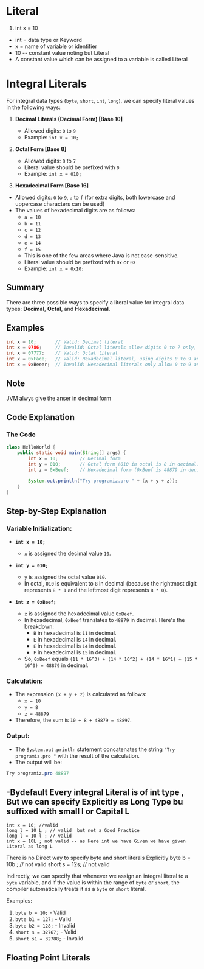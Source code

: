 # Literal

1. int x = 10

- int = data type or Keyword 
- x = name of variable  or identifier 
- 10 -- constant value noting but Literal
- A constant value  which can be assigned to a variable is called Literal 


# Integral Literals

For integral data types (`byte`, `short`, `int`, `long`), we can specify literal values in the following ways:

1. **Decimal Literals (Decimal Form) [Base 10]**
   - Allowed digits: `0` to `9`
   - Example: `int x = 10;`

2. **Octal Form [Base 8]**
   - Allowed digits: `0` to `7`
   - Literal value should be prefixed with `0`
   - Example: `int x = 010;`

3. **Hexadecimal Form [Base 16]**
- Allowed digits: `0` to `9`, `a` to `f` (for extra digits, both lowercase and uppercase characters can be used)
- The values of hexadecimal digits are as follows:
  - `a = 10`
  - `b = 11`
  - `c = 12`
  - `d = 13`
  - `e = 14`
  - `f = 15`
   - This is one of the few areas where Java is not case-sensitive.
   - Literal value should be prefixed with `0x` or `0X`
   - Example: `int x = 0x10;`

## Summary

There are three possible ways to specify a literal value for integral data types: **Decimal**, **Octal**, and **Hexadecimal**.

## Examples

```java
int x = 10;       // Valid: Decimal literal
int x = 0786;     // Invalid: Octal literals allow digits 0 to 7 only, but 8 is present
int x = 07777;    // Valid: Octal literal
int x = 0xFace;   // Valid: Hexadecimal literal, using digits 0 to 9 and letters a to f
int x = 0xBeeer;  // Invalid: Hexadecimal literals only allow 0 to 9 and a to f, but 'r' is present
```
## Note 
JVM alwys give the anser in decimal form 
## Code Explanation

### The Code
```java
class HelloWorld {
    public static void main(String[] args) {
        int x = 10;        // Decimal form
        int y = 010;       // Octal form (010 in octal is 8 in decimal)
        int z = 0xBeef;    // Hexadecimal form (0xBeef is 48879 in decimal)

        System.out.println("Try programiz.pro " + (x + y + z));
    }
}
```
## Step-by-Step Explanation

### Variable Initialization:

- **`int x = 10;`**
  - `x` is assigned the decimal value `10`.

- **`int y = 010;`**
  - `y` is assigned the octal value `010`.
  - In octal, `010` is equivalent to `8` in decimal (because the rightmost digit represents `8 * 1` and the leftmost digit represents `8 * 0`).

- **`int z = 0xBeef;`**
  - `z` is assigned the hexadecimal value `0xBeef`.
  - In hexadecimal, `0xBeef` translates to `48879` in decimal. Here's the breakdown:
    - `B` in hexadecimal is `11` in decimal.
    - `E` in hexadecimal is `14` in decimal.
    - `E` in hexadecimal is `14` in decimal.
    - `F` in hexadecimal is `15` in decimal.
  - So, `0xBeef` equals `(11 * 16^3) + (14 * 16^2) + (14 * 16^1) + (15 * 16^0) = 48879` in decimal.

### Calculation:

- The expression `(x + y + z)` is calculated as follows:
  - `x = 10`
  - `y = 8`
  - `z = 48879`
- Therefore, the sum is `10 + 8 + 48879 = 48897`.

### Output:

- The `System.out.println` statement concatenates the string `"Try programiz.pro "` with the result of the calculation.
- The output will be:

```java
Try programiz.pro 48897
```
-Bydefault Every integral Literal is of int type , But we can specify Explicitly as Long Type bu suffixed with small l or Capital L 
-

```
int x = 10; //valid
long l = 10 L ; // valid  but not a Good Practice 
long l = 10 l ; // valid
int x = 10L ; not valid -- as Here int we have Given we have given Literal as long L
```
There is no Direct way to specify byte and short literals Explicitly 
byte b = 10b ; // not valid
short s = 12s; // not valid 

Indirectly, we can specify that whenever we assign an integral literal to a `byte` variable, and if the value is within the range of `byte` or `short`, the compiler automatically treats it as a `byte` or `short` literal.

Examples:

1. `byte b = 10;` - Valid
2. `byte b1 = 127;` - Valid
3. `byte b2 = 128;` - Invalid
4. `short s = 32767;` - Valid
5. `short s1 = 32788;` - Invalid

## Floating Point Literals

